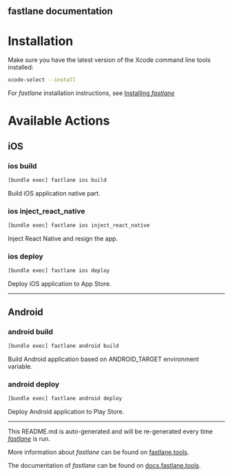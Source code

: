 fastlane documentation
----

# Installation

Make sure you have the latest version of the Xcode command line tools installed:

```sh
xcode-select --install
```

For _fastlane_ installation instructions, see [Installing _fastlane_](https://docs.fastlane.tools/#installing-fastlane)

# Available Actions

## iOS

### ios build

```sh
[bundle exec] fastlane ios build
```

Build iOS application native part.

### ios inject_react_native

```sh
[bundle exec] fastlane ios inject_react_native
```

Inject React Native and resign the app.

### ios deploy

```sh
[bundle exec] fastlane ios deploy
```

Deploy iOS application to App Store.

----


## Android

### android build

```sh
[bundle exec] fastlane android build
```

Build Android application based on ANDROID_TARGET environment variable.

### android deploy

```sh
[bundle exec] fastlane android deploy
```

Deploy Android application to Play Store.

----

This README.md is auto-generated and will be re-generated every time [_fastlane_](https://fastlane.tools) is run.

More information about _fastlane_ can be found on [fastlane.tools](https://fastlane.tools).

The documentation of _fastlane_ can be found on [docs.fastlane.tools](https://docs.fastlane.tools).
